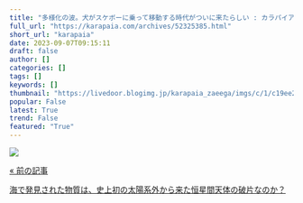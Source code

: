```yaml
---
title: "多様化の波。犬がスケボーに乗って移動する時代がついに来たらしい : カラパイア"
full_url: "https://karapaia.com/archives/52325385.html"
short_url: "karapaia"
date: 2023-09-07T09:15:11
draft: false
author: []
categories: []
tags: []
keywords: []
thumbnail: "https://livedoor.blogimg.jp/karapaia_zaeega/imgs/c/1/c19ee281.jpg"
popular: False
latest: True
trend: False
featured: "True"
---
```


![](https://livedoor.blogimg.jp/karapaia_zaeega/imgs/c/1/c19ee281.jpg)

<a href="https://karapaia.com/archives/52325411.html"> <p class="inner"> <p class="h">« 前の記事</p> <p class="t">海で発見された物質は、史上初の太陽系外から来た恒星間天体の破片なのか？</p> </p> </a> 